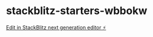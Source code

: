 # stackblitz-starters-wbbokw

[Edit in StackBlitz next generation editor ⚡️](https://stackblitz.com/~/github.com/ArisLooi/stackblitz-starters-wbbokw)